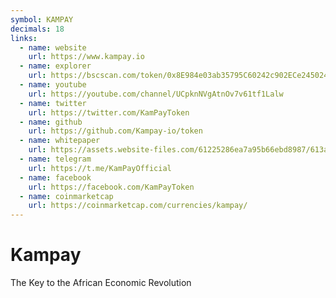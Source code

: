 ```yaml
---
symbol: KAMPAY
decimals: 18
links:
  - name: website
    url: https://www.kampay.io
  - name: explorer
    url: https://bscscan.com/token/0x8E984e03ab35795C60242c902ECe2450242C90e9
  - name: youtube
    url: https://youtube.com/channel/UCpknNVgAtnOv7v61tf1Lalw
  - name: twitter
    url: https://twitter.com/KamPayToken
  - name: github
    url: https://github.com/Kampay-io/token
  - name: whitepaper
    url: https://assets.website-files.com/61225286ea7a95b66ebd8987/613a6b9289b7b53cea6d6c7f_White%20Paper%2009092021.pdf
  - name: telegram
    url: https://t.me/KamPayOfficial
  - name: facebook
    url: https://facebook.com/KamPayToken
  - name: coinmarketcap
    url: https://coinmarketcap.com/currencies/kampay/
---
```


# Kampay

The Key to the African Economic Revolution
